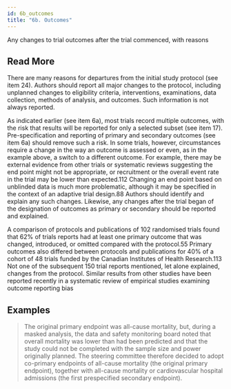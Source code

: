 ```yaml
---
id: 6b_outcomes
title: "6b. Outcomes"
---
```

Any changes to trial outcomes after the trial commenced, with reasons

## Read More

There are many reasons for departures from the initial study protocol (see item 24). Authors should report all major changes to the protocol, including unplanned changes to eligibility criteria, interventions, examinations, data collection, methods of analysis, and outcomes. Such information is not always reported.

As indicated earlier (see item 6a), most trials record multiple outcomes, with the risk that results will be reported for only a selected subset (see item 17). Pre-specification and reporting of primary and secondary outcomes (see item 6a) should remove such a risk. In some trials, however, circumstances require a change in the way an outcome is assessed or even, as in the example above, a switch to a different outcome. For example, there may be external evidence from other trials or systematic reviews suggesting the end point might not be appropriate, or recruitment or the overall event rate in the trial may be lower than expected.112 Changing an end point based on unblinded data is much more problematic, although it may be specified in the context of an adaptive trial design.88 Authors should identify and explain any such changes. Likewise, any changes after the trial began of the designation of outcomes as primary or secondary should be reported and explained.

A comparison of protocols and publications of 102 randomised trials found that 62% of trials reports had at least one primary outcome that was changed, introduced, or omitted compared with the protocol.55 Primary outcomes also differed between protocols and publications for 40% of a cohort of 48 trials funded by the Canadian Institutes of Health Research.113 Not one of the subsequent 150 trial reports mentioned, let alone explained, changes from the protocol. Similar results from other studies have been reported recently in a systematic review of empirical studies examining outcome reporting bias

## Examples

> The original primary endpoint was all-cause mortality, but, during a masked analysis, the data and safety monitoring board noted that overall mortality was lower than had been predicted and that the study could not be completed with the sample size and power originally planned. The steering committee therefore decided to adopt co-primary endpoints of all-cause mortality (the original primary endpoint), together with all-cause mortality or cardiovascular hospital admissions (the first prespecified secondary endpoint).
